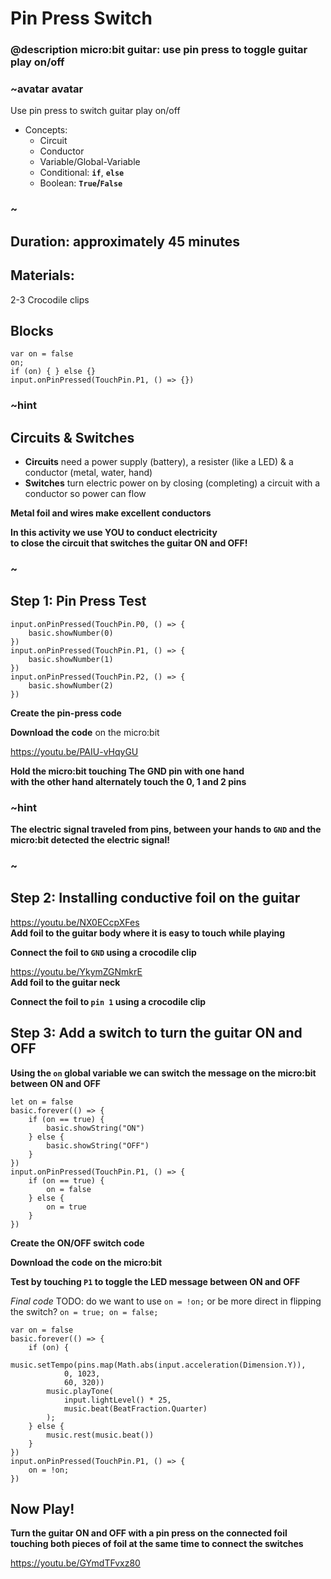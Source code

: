 # Pin Press Switch

### @description micro:bit guitar: use pin press to toggle guitar play on/off

### ~avatar avatar
Use pin press to switch guitar play on/off
* Concepts:
    * Circuit  
    * Conductor 
    * Variable/Global-Variable  
    * Conditional: **`if`**, **`else`**  
    * Boolean: **`True`/`False`**
### ~  

## Duration: approximately 45 minutes  

## Materials:  
2-3 Crocodile clips

## Blocks

```cards
var on = false
on;
if (on) { } else {}
input.onPinPressed(TouchPin.P1, () => {})
```



### ~hint
## Circuits & Switches
* **Circuits** need a power supply (battery), a resister (like a LED) & a conductor (metal, water, hand)  
* **Switches** turn electric power on by closing (completing) a circuit with a conductor so power can flow  

**Metal foil and wires make excellent conductors**  

**In this activity we use YOU to conduct electricity**  
**to close the circuit that switches the guitar ON and OFF!**  
### ~

## Step 1: Pin Press Test  

```blocks
input.onPinPressed(TouchPin.P0, () => {
    basic.showNumber(0)
})
input.onPinPressed(TouchPin.P1, () => {
    basic.showNumber(1)
})
input.onPinPressed(TouchPin.P2, () => {
    basic.showNumber(2)
})
```  
**Create the pin-press code**  

**Download the code** on the micro:bit 

https://youtu.be/PAIU-vHqyGU  

**Hold the micro:bit touching The GND pin with one hand**  
**with the other hand alternately touch the 0, 1 and 2 pins**  
  
### ~hint
**The electric signal traveled from pins, between your hands to `GND` and the micro:bit detected the electric signal!**  
### ~  
  
## Step 2: Installing conductive foil on the guitar  
https://youtu.be/NX0ECcpXFes  
**Add foil to the guitar body where it is easy to touch while playing**   

**Connect the foil to `GND` using a crocodile clip**  

https://youtu.be/YkymZGNmkrE  
**Add foil to the guitar neck**  
  
**Connect the foil to `pin 1` using a crocodile clip**  

## Step 3: Add a switch to turn the guitar ON and OFF  
**Using the `on` global variable we can switch the message on the micro:bit**   
**between ON and OFF**  
```blocks
let on = false
basic.forever(() => {
    if (on == true) {
        basic.showString("ON")
    } else {
        basic.showString("OFF")
    }
})
input.onPinPressed(TouchPin.P1, () => {
    if (on == true) {
        on = false
    } else {
        on = true
    }
})
``` 
**Create the ON/OFF switch code**  

**Download the code on the micro:bit**   
 
**Test by touching `P1` to toggle the LED message between ON and OFF**

*Final code*
TODO: do we want to use `on = !on;` or be more direct in flipping the switch? `on = true; on = false;`
```blocks
var on = false
basic.forever(() => {
    if (on) {
        music.setTempo(pins.map(Math.abs(input.acceleration(Dimension.Y)),
            0, 1023,
            60, 320))
        music.playTone(
            input.lightLevel() * 25,
            music.beat(BeatFraction.Quarter)
        );
    } else {
        music.rest(music.beat())
    }
})
input.onPinPressed(TouchPin.P1, () => {
    on = !on;
})
```  
## Now Play! 
**Turn the guitar ON and OFF with a pin press on the connected foil**  
**touching both pieces of foil at the same time to connect the switches**  
  
https://youtu.be/GYmdTFvxz80  